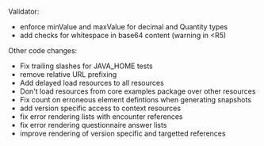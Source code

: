 Validator:
* enforce minValue and maxValue for decimal and Quantity types
* add checks for whitespace in base64 content (warning in <R5)

Other code changes:
* Fix trailing slashes for JAVA_HOME tests
* remove relative URL prefixing
* Add delayed load resources to all resources
* Don't load resources from core examples package over other resources 
* Fix count on erroneous element defintions when generating snapshots
* add version specific access to context resources
* fix error rendering lists with encounter references
* fix error rendering questionnaire answer lists
* improve rendering of version specific and targetted references
